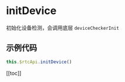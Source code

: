 # initDevice

初始化设备检测，会调用底层 `deviceCheckerInit`

## 示例代码

```js
this.$rtcApi.initDevice()
```

[[toc]]
